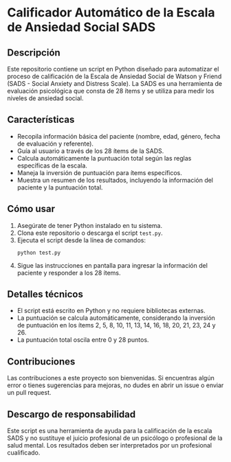# Calificador Automático de la Escala de Ansiedad Social SADS

## Descripción
Este repositorio contiene un script en Python diseñado para automatizar el proceso de calificación de la Escala de Ansiedad Social de Watson y Friend (SADS - Social Anxiety and Distress Scale). La SADS es una herramienta de evaluación psicológica que consta de 28 ítems y se utiliza para medir los niveles de ansiedad social.

## Características
- Recopila información básica del paciente (nombre, edad, género, fecha de evaluación y referente).
- Guía al usuario a través de los 28 ítems de la SADS.
- Calcula automáticamente la puntuación total según las reglas específicas de la escala.
- Maneja la inversión de puntuación para ítems específicos.
- Muestra un resumen de los resultados, incluyendo la información del paciente y la puntuación total.

## Cómo usar
1. Asegúrate de tener Python instalado en tu sistema.
2. Clona este repositorio o descarga el script `test.py`.
3. Ejecuta el script desde la línea de comandos:
   ```
   python test.py
   ```
4. Sigue las instrucciones en pantalla para ingresar la información del paciente y responder a los 28 ítems.

## Detalles técnicos
- El script está escrito en Python y no requiere bibliotecas externas.
- La puntuación se calcula automáticamente, considerando la inversión de puntuación en los ítems 2, 5, 8, 10, 11, 13, 14, 16, 18, 20, 21, 23, 24 y 26.
- La puntuación total oscila entre 0 y 28 puntos.

## Contribuciones
Las contribuciones a este proyecto son bienvenidas. Si encuentras algún error o tienes sugerencias para mejoras, no dudes en abrir un issue o enviar un pull request.

## Descargo de responsabilidad
Este script es una herramienta de ayuda para la calificación de la escala SADS y no sustituye el juicio profesional de un psicólogo o profesional de la salud mental. Los resultados deben ser interpretados por un profesional cualificado.
